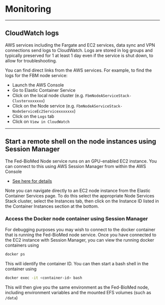 # Monitoring

---

## CloudWatch logs

AWS services including the Fargate and EC2 services, data sync and VPN connections send logs to
CloudWatch. Logs are stored in log groups and typically preserved for 1 at least 1 day even if the 
service is shut down, to allow for troubleshooting.

You can find direct links from the AWS services. For example, to find the logs for the FBM node
service:
- Launch the AWS Console
- Go to Elastic Container Service
- Click on the local node cluster (e.g. `FbmNodeAServiceStack-Clusterxxxxxxx`)
- Click on the Node service (e.g. `FbmNodeAServiceStack-NodeServiceEc2Servicexxxxxxx`) 
- Click on the `Logs` tab
- Click on `View in CloudWatch`


---

## Start a remote shell on the node instances using Session Manager

The Fed-BioMed Node service runs on an GPU-enabled EC2 instance. You can connect to this using
AWS Session Manager from within the AWS Console
- [See here for details](https://docs.aws.amazon.com/AWSEC2/latest/UserGuide/session-manager.html)

Note you can navigate directly to an EC2 node instance from the Elastic Container Services page. To
do this select the appropriate Node Services Stack cluster, select the Instances tab, then click on 
the Instance ID listed in the Container Instances section at the bottom.

### Access the Docker node container using Session Manager

For debugging purposes you may wish to connect to the docker container that is running the 
Fed-BioMed node service. Once you have connected to the EC2 instance with Session Manager, you can
view the running docker containers using
```bash
docker ps
```
This will identify the container ID. You can then start a bash shell in the container using
```bash
docker exec -it <container-id> bash
```
This will then give you the same environment as the Fed-BioMed node, including environment
variables and the mounted EFS volumes (such as `/data`)


